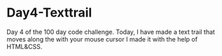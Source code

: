 # Day4-Texttrail
Day 4 of the 100 day code challenge. Today, I have made a text trail that moves along the with your mouse cursor I made it with the help of HTML&amp;CSS.
